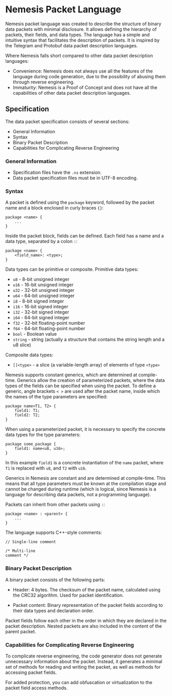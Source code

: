 # Nemesis Packet Language

Nemesis packet language was created to describe the structure of binary data packets with minimal disclosure. It allows defining the hierarchy of packets, their fields, and data types. The language has a simple and intuitive syntax that facilitates the description of packets.
It is inspired by the Telegram and Protobuf data packet description languages.

Where Nemesis falls short compared to other data packet description languages:
- Convenience: Nemesis does not always use all the features of the language during code generation, due to the possibility of abusing them through reverse engineering.
- Immaturity: Nemesis is a Proof of Concept and does not have all the capabilities of other data packet description languages.

## Specification
The data packet specification consists of several sections:
- General Information
- Syntax
- Binary Packet Description
- Capabilities for Complicating Reverse Engineering

### General Information
- Specification files have the `.ns` extension.
- Data packet specification files must be in UTF-8 encoding.

### Syntax
A packet is defined using the `package` keyword, followed by the packet name and a block enclosed in curly braces `{}`:
```
package <name> {
    ...
}
```

Inside the packet block, fields can be defined. Each field has a name and a data type, separated by a colon `:`:

```
package <name> {
    <field_name>: <type>;
}
```

Data types can be primitive or composite. Primitive data types:

- `u8` - 8-bit unsigned integer
- `u16` - 16-bit unsigned integer
- `u32` - 32-bit unsigned integer
- `u64` - 64-bit unsigned integer
- `i8` - 8-bit signed integer
- `i16` - 16-bit signed integer
- `i32` - 32-bit signed integer
- `i64` - 64-bit signed integer
- `f32` - 32-bit floating-point number
- `f64` - 64-bit floating-point number
- `bool` - Boolean value
- `string` - string (actually a structure that contains the string length and a u8 slice)

Composite data types:
- `[]<type>` - a slice (a variable-length array) of elements of type `<type>`


Nemesis supports constant generics, which are determined at compile-time. Generics allow the creation of parameterized packets, where the data types of the fields can be specified when using the packet.
To define a generic, angle brackets `< >` are used after the packet name, inside which the names of the type parameters are specified:
```
package name<T1, T2> {
    field1: T1;
    field2: T2;
}
```

When using a parameterized packet, it is necessary to specify the concrete data types for the type parameters:
```
package some_package {
    field1: name<u8, u16>;
}
```

In this example `field1` is a concrete instantiation of the `name` packet, where `T1` is replaced with `u8`, and `T2` with `u16`.

Generics in Nemesis are constant and are determined at compile-time. This means that all type parameters must be known at the compilation stage and cannot be changed during runtime (which is logical, since Nemesis is a language for describing data packets, not a programming language).

Packets can inherit from other packets using `:`:

```
package <name> : <parent> {
    ...
}
```

The language supports C++-style comments:

```
// Single-line comment

/* Multi-line
comment */
```

### Binary Packet Description

A binary packet consists of the following parts:

- Header: 4 bytes. The checksum of the packet name, calculated using the CRC32 algorithm. Used for packet identification.

- Packet content: Binary representation of the packet fields according to their data types and declaration order.

Packet fields follow each other in the order in which they are declared in the packet description. Nested packets are also included in the content of the parent packet.

### Capabilities for Complicating Reverse Engineering

To complicate reverse engineering, the code generator does not generate unnecessary information about the packet. Instead, it generates a minimal set of methods for reading and writing the packet, as well as methods for accessing packet fields.

For added protection, you can add obfuscation or virtualization to the packet field access methods.